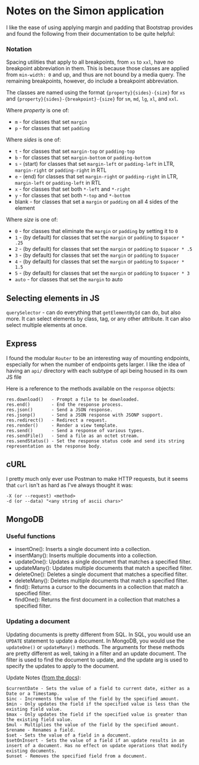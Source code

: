 # Notes on the Simon application

I like the ease of using applying margin and padding that Bootstrap provides and found the following from their documentation to be quite helpful:

### Notation

Spacing utilities that apply to all breakpoints, from `xs` to `xxl`, have no breakpoint abbreviation in them. This is because those classes are applied from `min-width: 0` and up, and thus are not bound by a media query. The remaining breakpoints, however, do include a breakpoint abbreviation.

The classes are named using the format `{property}{sides}-{size}` for `xs` and `{property}{sides}-{breakpoint}-{size}` for `sm`, `md`, `lg`, `xl`, and `xxl`.

Where _property_ is one of:

- `m` - for classes that set `margin`
- `p` - for classes that set `padding`

Where _sides_ is one of:

- `t` - for classes that set `margin-top` or `padding-top`
- `b` - for classes that set `margin-bottom` or `padding-bottom`
- `s` - (start) for classes that set `margin-left` or `padding-left` in LTR, `margin-right` or `padding-right` in RTL
- `e` - (end) for classes that set `margin-right` or `padding-right` in LTR, `margin-left` or `padding-left` in RTL
- `x` - for classes that set both `*-left` and `*-right`
- `y` - for classes that set both `*-top` and `*-bottom`
- blank - for classes that set a `margin` or `padding` on all 4 sides of the element

Where _size_ is one of:

- `0` - for classes that eliminate the `margin` or `padding` by setting it to `0`
- `1` - (by default) for classes that set the `margin` or `padding` to `$spacer * .25`
- `2` - (by default) for classes that set the `margin` or `padding` to `$spacer * .5`
- `3` - (by default) for classes that set the `margin` or `padding` to `$spacer`
- `4` - (by default) for classes that set the `margin` or `padding` to `$spacer * 1.5`
- `5` - (by default) for classes that set the `margin` or `padding` to `$spacer * 3`
- `auto` - for classes that set the `margin` to auto

## Selecting elements in JS
`querySelector` - can do everything that `getElementById` can do, but also more. It can select elements by class, tag, or any other attribute. It can also select multiple elements at once.

## Express

I found the modular `Router` to be an interesting way of mounting endpoints, especially for when the number of endpoints gets larger. I like the idea of having an `api/` directory with each subtype of api being housed in its own JS file

Here is a reference to the methods available on the `response` objects:

```
res.download()   - Prompt a file to be downloaded.
res.end()        - End the response process.
res.json()	     - Send a JSON response.
res.jsonp()	     - Send a JSON response with JSONP support.
res.redirect()   - Redirect a request.
res.render()     - Render a view template.
res.send()       - Send a response of various types.
res.sendFile()   - Send a file as an octet stream.
res.sendStatus() - Set the response status code and send its string representation as the response body.
```  

## cURL

I pretty much only ever use Postman to make HTTP requests, but it seems that `curl` isn't as hard as I've always thought it was:

```
-X (or --request) <method>
-d (or --data) "<any string of ascii chars>"
```

## MongoDB

### Useful functions

- insertOne(): Inserts a single document into a collection.
- insertMany(): Inserts multiple documents into a collection.
- updateOne(): Updates a single document that matches a specified filter.
- updateMany(): Updates multiple documents that match a specified filter.
- deleteOne(): Deletes a single document that matches a specified filter.
- deleteMany(): Deletes multiple documents that match a specified filter.
- find(): Returns a cursor to the documents in a collection that match a specified filter.
- findOne(): Returns the first document in a collection that matches a specified filter.

### Updating a document

Updating documents is pretty different from SQL. In SQL, you would use an `UPDATE` statement to update a document. In MongoDB, you would use the `updateOne()` or `updateMany()` methods. The arguments for these methods are pretty different as well, taking in a filter and an update document. The filter is used to find the document to update, and the update arg is used to specify the updates to apply to the document.

Update Notes ([from the docs](https://www.mongodb.com/docs/manual/reference/operator/update/#fields)):
``` 
$currentDate - Sets the value of a field to current date, either as a Date or a Timestamp.
$inc - Increments the value of the field by the specified amount.
$min - Only updates the field if the specified value is less than the existing field value.
$max - Only updates the field if the specified value is greater than the existing field value.
$mul - Multiplies the value of the field by the specified amount.
$rename - Renames a field.
$set - Sets the value of a field in a document.
$setOnInsert - Sets the value of a field if an update results in an insert of a document. Has no effect on update operations that modify existing documents.
$unset - Removes the specified field from a document.
```
